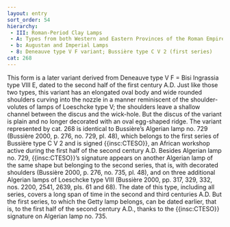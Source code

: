 ```yaml
---
layout: entry
sort_order: 54
hierarchy:
 - III: Roman-Period Clay Lamps
 - A: Types from both Western and Eastern Provinces of the Roman Empire
 - b: Augustan and Imperial Lamps
 - 8: Deneauve type V F variant; Bussière type C V 2 (first series)
cat: 268
---
```


This form is a later variant derived from Deneauve type V F = Bisi Ingrassia type VIII E, dated to the second half of the first century A.D. Just like those two types, this variant has an elongated oval body and wide rounded shoulders curving into the nozzle in a manner reminiscent of the shoulder-volutes of lamps of Loeschcke type V; the shoulders leave a shallow channel between the discus and the wick-hole. But the discus of the variant is plain and no longer decorated with an oval egg-shaped ridge. The variant represented by cat. 268 is identical to Bussière’s Algerian lamp no. 729 (Bussière 2000, p. 276, no. 729, pl. 48), which belongs to the first series of Bussière type C V 2 and is signed {{insc:CTESO}}, an African workshop active during the first half of the second century A.D. Besides Algerian lamp no. 729, {{insc:CTESO}}’s signature appears on another Algerian lamp of the same shape but belonging to the second series, that is, with decorated shoulders (Bussière 2000, p. 276, no. 735, pl. 48), and on three additional Algerian lamps of Loeschcke type VIII (Bussière 2000, pp. 317, 329, 332, nos. 2200, 2541, 2639, pls. 61 and 68). The date of this type, including all series, covers a long span of time in the second and third centuries A.D. But the first series, to which the Getty lamp belongs, can be dated earlier, that is, to the first half of the second century A.D., thanks to the {{insc:CTESO}} signature on Algerian lamp no. 735.
